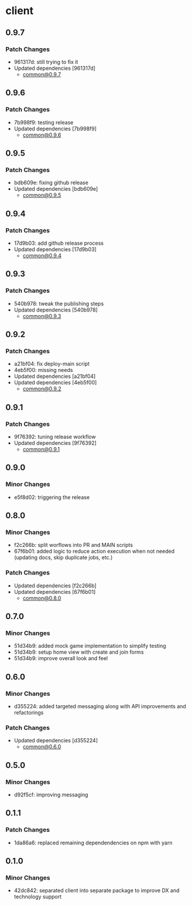 # client

## 0.9.7

### Patch Changes

- 961317d: still trying to fix it
- Updated dependencies [961317d]
  - common@0.9.7

## 0.9.6

### Patch Changes

- 7b998f9: testing release
- Updated dependencies [7b998f9]
  - common@0.9.6

## 0.9.5

### Patch Changes

- bdb609e: fixing github release
- Updated dependencies [bdb609e]
  - common@0.9.5

## 0.9.4

### Patch Changes

- 17d9b03: add github release process
- Updated dependencies [17d9b03]
  - common@0.9.4

## 0.9.3

### Patch Changes

- 540b978: tweak the publishing steps
- Updated dependencies [540b978]
  - common@0.9.3

## 0.9.2

### Patch Changes

- a21bf04: fix deploy-main script
- 4eb5f00: missing needs
- Updated dependencies [a21bf04]
- Updated dependencies [4eb5f00]
  - common@0.9.2

## 0.9.1

### Patch Changes

- 9f76392: tuning release workflow
- Updated dependencies [9f76392]
  - common@0.9.1

## 0.9.0

### Minor Changes

- e5f8d02: triggering the release

## 0.8.0

### Minor Changes

- f2c266b: split worflows into PR and MAIN scripts
- 67f6b01: added logic to reduce action execution when not needed (updating docs, skip duplicate jobs, etc.)

### Patch Changes

- Updated dependencies [f2c266b]
- Updated dependencies [67f6b01]
  - common@0.8.0

## 0.7.0

### Minor Changes

- 51d34b9: added mock game implementation to simplify testing
- 51d34b9: setup home view with create and join forms
- 51d34b9: improve overall look and feel

## 0.6.0

### Minor Changes

- d355224: added targeted messaging along with API improvements and refactorings

### Patch Changes

- Updated dependencies [d355224]
  - common@0.6.0

## 0.5.0

### Minor Changes

- d92f5cf: improving messaging

## 0.1.1

### Patch Changes

- 1da86a6: replaced remaining dependendencies on npm with yarn

## 0.1.0

### Minor Changes

- 42dc842: separated client into separate package to improve DX and technology support
